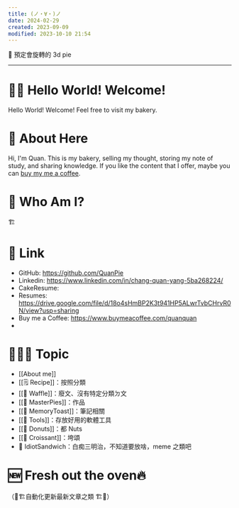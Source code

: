 ```yaml
---
title: (ノ・∀・)ノ
date: 2024-02-29
created: 2023-09-09
modified: 2023-10-10 21:54
---
```

🚧 預定會旋轉的 3d pie

---
# 👋🏼 Hello World! Welcome!
Hello World! Welcome! Feel free to visit my bakery. 

# 💫 About Here
Hi, I'm Quan. This is my bakery, selling my thought, storing my note of study, and sharing knowledge. If you like the content that I offer, maybe you can [buy my me a coffee](https://www.buymeacoffee.com/quanquan).

# 🤔 Who Am I?
🏗️

# 🔗 Link
- GitHub: https://github.com/QuanPie
- Linkedin: https://www.linkedin.com/in/chang-quan-yang-5ba268224/
- CakeResume: 
- Resumes: https://drive.google.com/file/d/18o4sHmBP2K3t941HP5ALwrTvbCHrvR0N/view?usp=sharing
- Buy me a Coffee:  https://www.buymeacoffee.com/quanquan
- 

# 🧑🏼‍🍳 Topic
- [[About me]]
- [[🗒️ Recipe]]：按照分類
- [[🧇 Waffle]]：廢文、沒有特定分類ㄉ文
- [[🥧 MasterPies]]：作品
- [[🍞 MemoryToast]]：筆記相關
- [[🍴 Tools]]：存放好用的軟體工具
- [[🍩  Donuts]]：都 Nuts
- [[🥐 Croissant]]：垮頌
- 🥪 IdiotSandwich：白痴三明治，不知道要放啥，meme 之類吧
# 🆕 Fresh out the oven🔥
（🚧🏗️自動化更新最新文章之類 🏗️🚧）